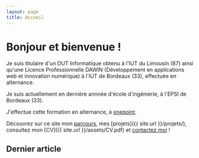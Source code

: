 ```yaml
---
layout: page
title: Accueil
---
```


# Bonjour et bienvenue !

Je suis titulaire d'un DUT Informatique obtenu à l'IUT du Limousin (87) ainsi qu'une Licence Professionnelle DAWIN (Développement en applications web et innovation numérique) à l'IUT de Bordeaux (33), effectuée en alternance.

Je suis actuellement en dernière annnée d'école d'ingénierie, à l'EPSI de Bordeaux (33).

J'effectue cette formation en alternance, à [onepoint](https://groupeonepoint.com).

Découvrez sur ce site mon [parcours]({{site.url}}/formations/), mes [projets]({{ site.url }}/projets/), consultez mon [CV]({{ site.url }}/assets/CV.pdf) et [contactez moi](mailto:{{site.email}}) !

## Dernier article 

